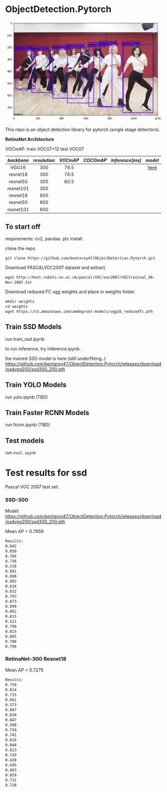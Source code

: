 # ObjectDetection.Pytorch
![teaser](https://github.com/kentaroy47/ObjectDetection.Pytorch/blob/master/imgs/1.png)

This repo is an object detection library for pytorch (single stage detectors).

**RetinaNet Architecture**

VOCmAP: train VOC07+12 test VOC07

|*backbone*|*resolution*|*VOCmAP*    |*COCOmAP*|*Inference[ms]*|*model*|
|:------:|:------------:|:----------:|:-------:|:-------------:|:-----:|
|VGG16   |300           |79.5        |         |               |[here](https://github.com/kentaroy47/ObjectDetection.Pytorch/releases/download/ssdvgg200/ssd300_200.pth)|
|resnet18|300           |76.5        |         |               |       |
|resnet50|300           |80.5        |         |               |       |
|resnet101|300           |           |         |               |       |
|resnet18|600           |            |         |               |       |
|resnet50|600           |            |         |               |       |
|resnet101|600           |           |         |               |       |

## To start off
requirements: cv2, pandas. plz install.

clone the repo.
```
git clone https://github.com/kentaroy47/ObjectDetection.Pytorch.git
```

Download PASCALVOC2007 dataset and extract.
```
wget http://host.robots.ox.ac.uk/pascal/VOC/voc2007/VOCtrainval_06-Nov-2007.tar
```

Download reduced FC vgg weights and place in weights folder.
```
mkdir weights
cd weights
wget https://s3.amazonaws.com/amdegroot-models/vgg16_reducedfc.pth
```

## Train SSD Models
run train_ssd.ipynb

to run inference, try inference.ipynb.

the trained SSD model is here (still underfitting..)
https://github.com/kentaroy47/ObjectDetection.Pytorch/releases/download/ssdvgg200/ssd300_200.pth

## Train YOLO Models
run yolo.ipynb (TBD)

## Train Faster RCNN Models
run frcnn.ipynb (TBD)

## Test models
run `eval.ipynb`

# Test results for ssd

Pascal VOC 2007 test set.

### SSD-300
Model:
https://github.com/kentaroy47/ObjectDetection.Pytorch/releases/download/ssdvgg200/ssd300_200.pth

Mean AP = 0.7959

~~~~~~~~
Results:
0.842
0.850
0.784
0.736
0.518
0.891
0.888
0.902
0.634
0.832
0.793
0.873
0.899
0.862
0.815
0.521
0.798
0.815
0.885
0.780
0.796
~~~~~~~~

### RetinaNet-300 Resnet18
Mean AP = 0.7279
~~~~~~~~
Results:
0.759
0.814
0.725
0.661
0.373
0.807
0.836
0.847
0.508
0.759
0.741
0.816
0.848
0.813
0.743
0.420
0.695
0.803
0.859
0.731
0.728
~~~~~~~~
